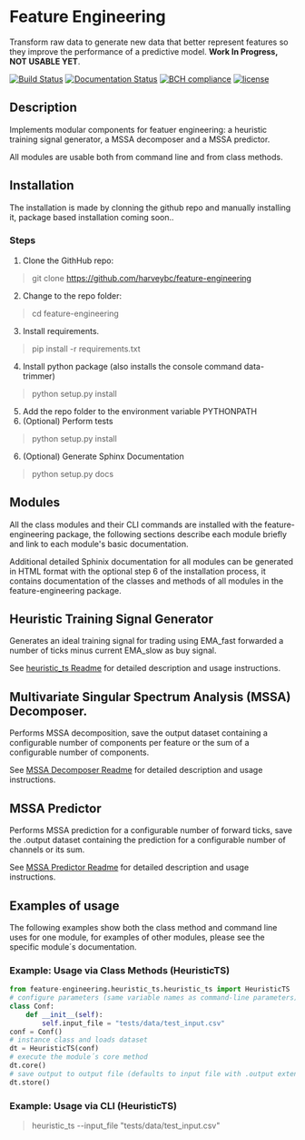 # Feature Engineering

Transform raw data to generate new data that better represent features so they improve the performance of a predictive model. __Work In Progress, NOT USABLE YET__.

[![Build Status](https://travis-ci.org/harveybc/feature-engineering.svg?branch=master)](https://travis-ci.org/harveybc/feature-engineering)
[![Documentation Status](https://readthedocs.org/projects/docs/badge/?version=latest)](https://harveybc-feature-engineering.readthedocs.io/en/latest/)
[![BCH compliance](https://bettercodehub.com/edge/badge/harveybc/feature-engineering?branch=master)](https://bettercodehub.com/)
[![license](https://img.shields.io/github/license/mashape/apistatus.svg?maxAge=2592000)](https://github.com/harveybc/feature-engineering/blob/master/LICENSE)

## Description

Implements modular components for featuer engineering: a heuristic training signal generator, a MSSA decomposer and a MSSA predictor. 

All modules are usable both from command line and from class methods.

## Installation

The installation is made by clonning the github repo and manually installing it, package based installation coming soon..

### Steps
1. Clone the GithHub repo:   
> git clone https://github.com/harveybc/feature-engineering
2. Change to the repo folder:
> cd feature-engineering
3. Install requirements.
> pip install -r requirements.txt
4. Install python package (also installs the console command data-trimmer)
> python setup.py install
5. Add the repo folder to the environment variable PYTHONPATH
6. (Optional) Perform tests
> python setup.py install
6. (Optional) Generate Sphinx Documentation
> python setup.py docs

## Modules

All the class modules and their CLI commands are installed with the feature-engineering package, the following sections describe each module briefly and link to each module's basic documentation. 

Additional detailed Sphinix documentation for all modules can be generated in HTML format with the optional step 6 of the installation process, it contains documentation of the classes and methods of all modules in the feature-engineering package. 

## Heuristic Training Signal Generator

Generates an ideal training signal for trading using EMA_fast forwarded a number of ticks minus current EMA_slow as buy signal.

See [heuristic_ts Readme](../master/README_heuristic_ts.md) for detailed description and usage instructions.

## Multivariate Singular Spectrum Analysis (MSSA) Decomposer. 

Performs MSSA decomposition, save the output dataset containing a configurable number of components per feature or the sum of a configurable number of components.

See [MSSA Decomposer Readme](../master/README_mssa_decomposer.md) for detailed description and usage instructions.

## MSSA Predictor

Performs MSSA prediction for a configurable number of forward ticks, save the .output dataset containing the prediction for a configurable number of channels or its sum.

See [MSSA Predictor Readme](../master/README_mssa_predictor.md) for detailed description and usage instructions.

## Examples of usage

The following examples show both the class method and command line uses for one module, for examples of other modules, please see the specific module´s documentation.

### Example: Usage via Class Methods (HeuristicTS)
```python
from feature-engineering.heuristic_ts.heuristic_ts import HeuristicTS
# configure parameters (same variable names as command-line parameters)
class Conf:
    def __init__(self):
        self.input_file = "tests/data/test_input.csv"
conf = Conf()
# instance class and loads dataset
dt = HeuristicTS(conf)
# execute the module´s core method
dt.core()
# save output to output file (defaults to input file with .output extension)
dt.store()
```

### Example: Usage via CLI (HeuristicTS)

> heuristic_ts --input_file "tests/data/test_input.csv"






